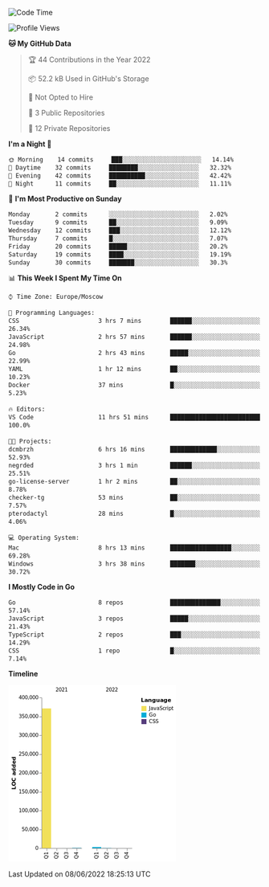 <!--START_SECTION:waka-->
![Code Time](http://img.shields.io/badge/Code%20Time-328%20hrs%2036%20mins-blue)

![Profile Views](http://img.shields.io/badge/Profile%20Views-0-blue)

**🐱 My GitHub Data** 

> 🏆 44 Contributions in the Year 2022
 > 
> 📦 52.2 kB Used in GitHub's Storage 
 > 
> 🚫 Not Opted to Hire
 > 
> 📜 3 Public Repositories 
 > 
> 🔑 12 Private Repositories  
 > 
**I'm a Night 🦉** 

```text
🌞 Morning    14 commits     ███░░░░░░░░░░░░░░░░░░░░░░   14.14% 
🌆 Daytime    32 commits     ████████░░░░░░░░░░░░░░░░░   32.32% 
🌃 Evening    42 commits     ██████████░░░░░░░░░░░░░░░   42.42% 
🌙 Night      11 commits     ██░░░░░░░░░░░░░░░░░░░░░░░   11.11%

```
📅 **I'm Most Productive on Sunday** 

```text
Monday       2 commits      ░░░░░░░░░░░░░░░░░░░░░░░░░   2.02% 
Tuesday      9 commits      ██░░░░░░░░░░░░░░░░░░░░░░░   9.09% 
Wednesday    12 commits     ███░░░░░░░░░░░░░░░░░░░░░░   12.12% 
Thursday     7 commits      █░░░░░░░░░░░░░░░░░░░░░░░░   7.07% 
Friday       20 commits     █████░░░░░░░░░░░░░░░░░░░░   20.2% 
Saturday     19 commits     ████░░░░░░░░░░░░░░░░░░░░░   19.19% 
Sunday       30 commits     ███████░░░░░░░░░░░░░░░░░░   30.3%

```


📊 **This Week I Spent My Time On** 

```text
⌚︎ Time Zone: Europe/Moscow

💬 Programming Languages: 
CSS                      3 hrs 7 mins        ██████░░░░░░░░░░░░░░░░░░░   26.34% 
JavaScript               2 hrs 57 mins       ██████░░░░░░░░░░░░░░░░░░░   24.98% 
Go                       2 hrs 43 mins       █████░░░░░░░░░░░░░░░░░░░░   22.99% 
YAML                     1 hr 12 mins        ██░░░░░░░░░░░░░░░░░░░░░░░   10.23% 
Docker                   37 mins             █░░░░░░░░░░░░░░░░░░░░░░░░   5.23%

🔥 Editors: 
VS Code                  11 hrs 51 mins      █████████████████████████   100.0%

🐱‍💻 Projects: 
dcmbrzh                  6 hrs 16 mins       █████████████░░░░░░░░░░░░   52.93% 
negrded                  3 hrs 1 min         ██████░░░░░░░░░░░░░░░░░░░   25.51% 
go-license-server        1 hr 2 mins         ██░░░░░░░░░░░░░░░░░░░░░░░   8.78% 
checker-tg               53 mins             ██░░░░░░░░░░░░░░░░░░░░░░░   7.57% 
pterodactyl              28 mins             █░░░░░░░░░░░░░░░░░░░░░░░░   4.06%

💻 Operating System: 
Mac                      8 hrs 13 mins       █████████████████░░░░░░░░   69.28% 
Windows                  3 hrs 38 mins       ███████░░░░░░░░░░░░░░░░░░   30.72%

```

**I Mostly Code in Go** 

```text
Go                       8 repos             ██████████████░░░░░░░░░░░   57.14% 
JavaScript               3 repos             █████░░░░░░░░░░░░░░░░░░░░   21.43% 
TypeScript               2 repos             ███░░░░░░░░░░░░░░░░░░░░░░   14.29% 
CSS                      1 repo              █░░░░░░░░░░░░░░░░░░░░░░░░   7.14%

```


**Timeline**

![Chart not found](https://raw.githubusercontent.com/jeezft/jeezft/main/charts/bar_graph.png) 


 Last Updated on 08/06/2022 18:25:13 UTC
<!--END_SECTION:waka-->
